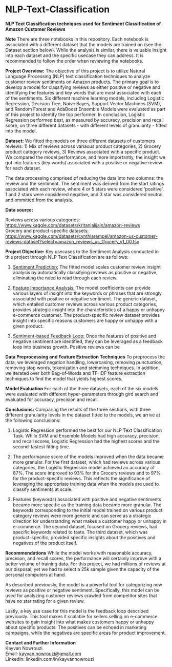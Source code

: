 # NLP-Text-Classification
**NLP Text Classification techniques used for Sentiment Classification of Amazon Customer Reviews**

**Note** There are three notebooks in this repository. Each notebook is associated with a different dataset that the models are trained on (see the Dataset section below). While the analysis is similar, there is valuable insight into each dataset and the specific usecase they can address. It is recommended to follow the order when reviewing the notebooks.

**Project Overview:** The objective of this project is to utilize Natural Language Processing (NLP) text classification techniques to analyze customer review sentiments on Amazon products. The primary goal is to develop a model for classifying reviews as either positive or negative and identifying the features and key words that are most associated with each of the sentiments. Six different machine learning models, including Logistic Regression, Decision Tree, Naive Bayes, Support Vector Machines (SVM), and Random Forest and AdaBoost Ensemble Models were evaluated as part of this project to identify the top performer. In conclusion, Logistic Regression performed best, as measured by accuracy, precision and recall score, on three different datasets - with different levels of granularity - fitted into the model.

**Dataset:** We fitted the models on three different datasets of customers reviews: 1) Mix of reviews across variaous product categories, 2) Grocery product category reviews, 3) Reviews associated with a specific product. We compared the model performance, and more importantly, the insight we got into features (key words) associated with a positive or negative review for each dataset.

The data processing comprised of reducing the data into two columns: the review and the sentiment. The sentiment was derived from the start ratings associated with each review, where 4 or 5 stars were considered 'positive', 1 and 2 stars were considered negative, and 3 star was considered neutral and ommitted from the analysis.

**Data source:**

Reviews across various categories: https://www.kaggle.com/datasets/kritanjalijain/amazon-reviews </br>
Grocery and product-specific datasets: https://www.kaggle.com/datasets/cynthiarempel/amazon-us-customer-reviews-dataset?select=amazon_reviews_us_Grocery_v1_00.tsv </br>


**Project Objective:** Key usecases to the Sentiment Analysis conducted in this project through NLP Text Classification are as follows:

1. <u>Sentiment Prediction:</u> The fitted model scales customer review insight analysis by automatically classifying reviews as positive or negative, eliminating the need to read through each review.

2. <u>Feature Importance Analysis:</u> The model coefficients can provide various layers of insight into the keywords or phrases that are strongly associated with positive or negative sentiment. The generic dataset, which entailed customer reviews across various product categories, provides strategic insight into the characteristics of a happy or unhappy e-commerce customer. The product-specific review dataset provides insight into specific reasons customers are happy or unhappy with a given product. 

3. <u>Sentiment-based Feedback Loop:</u> Once the features of positive and negative sentiment are identified, they can be leveraged as a feedback loop into business growth. Positive reviews can be 


**Data Preprocessing and Feature Extraction Techniques** To preprocess the data, we leveraged negation handling, lowercasing, removing punctuation, removing stop words, tokenization and stemming techniques. In addition, we iterated over both Bag-of-Words and TF-IDF feature extraction techniques to find the model that yields highest scores.

**Model Evaluation**
For each of the three datasets, each of the six models were evaluated with different hyper-parameters through gird search and evaluated for accuracy, precision and recall.

**Conclusions:**
Comparing the results of the three sections, with three different granularity levels in the dataset fitted to the models, we arrive at the following conclusions:

1. Logistic Regression performed the best for our NLP Text Classification Task. While SVM and Ensemble Models had high accuracy, precision, and recall scores, Logistic Regression had the highest scores and the second-fastest fitting time.

2. The performance score of the models improved when the data became more granular. For the first dataset, which had reviews across various categories, the Logistic Regression model achieved an accuracy of 87%. The score improved to 93% for the Grocery reviews and to 97% for the product-specific reviews. This reflects the significance of leveraging the appropriate training data when the models are used to classify sentiments at scale.

3. Features (keywords) associated with positive and negative sentiments became more specific as the training data became more granular. The keywords corresponding to the initial model trained on various product category reviews were more generic and can serve as a strategic direction for understanding what makes a customer happy or unhappy in e-commerce. The second dataset, focused on Grocery reviews, had specific keywords related to taste. The third dataset, which was product-specific, provided specific insights about the positives and negatives of the product itself.

**Recommendations**
While the model works with reasonable accuracy, precision, and recall scores, the performance will certainly improve with a better volume of training data. For this project, we had millions of reviews at our disposal, yet we had to select a 25k sample given the capacity of the personal computers at hand.

As described previously, the model is a powerful tool for categorizing new reviews as positive or negative sentiment. Specifically, this model can be used for analyzing customer reviews crawled from competitor sites that have no star rating for a given review.

Lastly, a key use case for this model is the feedback loop described previously. This tool makes it scalable for sellers selling on e-commerce websites to gain insight into what makes customers happy or unhappy about specific products. The positives can be echoed in marketing campaigns, while the negatives are specific areas for product improvement.




**Contact and Further Information** </br>
Kayvan Nowrouzi </br>
Email: kayvan.nowrouzi@gmail.com </br>
LinkedIn: linkedin.com/in/kayvannowrouzi </br>
